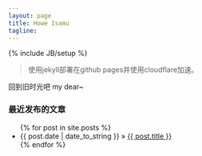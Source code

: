 ```yaml
---
layout: page
title: Howe Isamu
tagline: 
---
```

{% include JB/setup %}

> 使用jekyll部署在github pages并使用cloudflare加速。

回到旧时光吧 my dear~


### 最近发布的文章

<ul class="posts">
  {% for post in site.posts %}
    <li><span>{{ post.date | date_to_string }}</span> &raquo; <a href="{{ BASE_PATH }}{{ post.url }}">{{ post.title }}</a></li>
  {% endfor %}
</ul>
